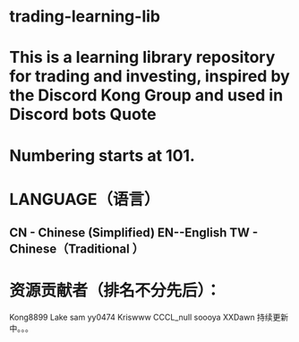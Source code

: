 # trading-learning-lib
This is a learning library repository for trading and investing, inspired by the Discord Kong Group and used in Discord bots Quote
======

Numbering starts at 101.
======

LANGUAGE（语言）
======
CN - Chinese (Simplified)
EN--English
TW - Chinese（Traditional ）
-----

资源贡献者（排名不分先后）：
=====
Kong8899
Lake
sam
yy0474
Kriswww
CCCL_null
soooya
XXDawn
持续更新中。。。
